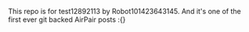 This repo is for test12892113 by Robot101423643145. And it's one of the first ever git backed AirPair posts :{}